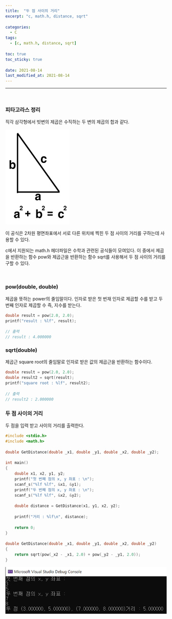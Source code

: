 ```yaml
---
title:  "두 점 사이의 거리"
excerpt: "c, math.h, distance, sqrt"

categories:
  - C
tags:
  - [c, math.h, distance, sqrt]

toc: true
toc_sticky: true
 
date: 2021-08-14
last_modified_at: 2021-08-14
---  
```


***
<br/>

### 피타고라스 정리
직각 삼각형에서 빗변의 제곱은 수직하는 두 변의 제곱의 합과 같다.

![pytha](/assets/images/20210814_Posting/pyth.png)

이 공식은 2차원 평면좌표에서 서로 다른 위치에 찍힌 두 점 사이의 거리를 구하는데 사용할 수 있다.  

c에서 지원되는 math.h 헤더파일은 수학과 관련된 공식들이 모여있다. 이 중에서 제곱을 반환하는 함수 pow와 제곱근을 반환하는 함수 sqrt를 사용해서 두 점 사이의 거리를 구할 수 있다.

<br/>

### pow(double, double)
제곱을 뜻하는 power의 줄임말이다. 인자로 받은 첫 번재 인자로 제곱할 수를 받고 두 번째 인자로 제곱할 수 즉, 지수를 받는다.  
```cpp
double result = pow(2.0, 2.0);
printf("result : %lf", result);

// 출력 
// result : 4.000000
```

### sqrt(double)
제곱근 square root의 줄임말로 인자로 받은 값의 제곱근을 반환하는 함수이다.  

```cpp
double result = pow(2.0, 2.0);
double result2 = sqrt(result);
printf("square root : %lf", result2);

// 출력
// result2 : 2.000000
```

### 두 점 사이의 거리
두 점을 입력 받고 사이의 거리를 출력한다.  

```cpp
#include <stdio.h>
#include <math.h>

double GetDistance(double _x1, double _y1, double _x2, double _y2);

int main()
{
	double x1, x2, y1, y2;
	printf("첫 번째 점의 x, y 좌표 : \n");
	scanf_s("%lf %lf", &x1, &y1);
	printf("두 번째 점의 x, y 좌표 : \n");
	scanf_s("%lf %lf", &x2, &y2);

	double distance = GetDistance(x1, y1, x2, y2);

	printf("거리 : %lf\n", distance);

	return 0;
}

double GetDistance(double _x1, double _y1, double _x2, double _y2)
{
	return sqrt(pow(_x2 - _x1, 2.0) + pow(_y2 - _y1, 2.0));
}
```

![dist](/assets/images/20210814_Posting/dist.png)



